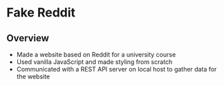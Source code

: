 # Fake Reddit
## Overview
* Made a website based on Reddit for a university course
* Used vanilla JavaScript and made styling from scratch
* Communicated with a REST API server on local host to gather data for the website
